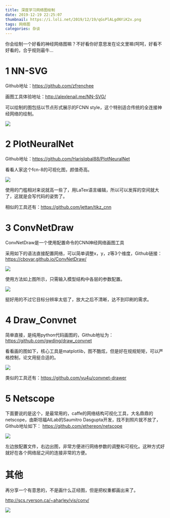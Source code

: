 ```yaml
---
title: 深度学习网络图绘制
date: 2019-12-19 22:25:07
thumbnail: https://i.loli.net/2019/12/19/qGsPlALgdNYiK2x.png
tags: 网络图
categories: 杂谈
---
```


你会绘制一个好看的神经网络图嘛？不好看你好意思发在论文里嘛(呵呵，好看不好看的，合乎规则最牛...

<!--more-->

# 1 NN-SVG

Github地址：https://github.com/zfrenchee

画图工具体验地址：http://alexlenail.me/NN-SVG/

可以绘制的图包括以节点形式展示的FCNN style，这个特别适合传统的全连接神经网络的绘制。

<a href="https://sm.ms/image/6PpcjKQM92wXrOA" target="_blank"><img src="https://i.loli.net/2019/12/19/6PpcjKQM92wXrOA.jpg" ></a>

# 2 PlotNeuralNet

Github地址：https://github.com/HarisIqbal88/PlotNeuralNet

看看人家这个fcn-8的可视化图，颜值奇高。

<a href="https://sm.ms/image/otAdpxzwDhIeGVn" target="_blank"><img src="https://i.loli.net/2019/12/19/otAdpxzwDhIeGVn.jpg" ></a>

使用的门槛相对来说就高一些了，用LaTex语言编辑，所以可以发挥的空间就大了，这就是会写代码的姿势了。

相似的工具还有：https://github.com/jettan/tikz_cnn

# 3 ConvNetDraw

ConvNetDraw是一个使用配置命令的CNN神经网络画图工具

采用如下的语法直接配置网络，可以简单调整x，y，z等3个维度，Github链接：https://cbovar.github.io/ConvNetDraw/

<a href="https://sm.ms/image/KsYhMGS1Fi4mzpb" target="_blank"><img src="https://i.loli.net/2019/12/19/KsYhMGS1Fi4mzpb.jpg" ></a>

使用方法如上图所示，只需输入模型结构中各层的参数配置。

<a href="https://sm.ms/image/9dQLvniIB12a4bN" target="_blank"><img src="https://i.loli.net/2019/12/19/9dQLvniIB12a4bN.jpg" ></a>

挺好用的不过它目标分辨率太低了，放大之后不清晰，达不到印刷的需求。

# 4 Draw_Convnet

简单直接，是纯用python代码画图的，Github地址为：https://github.com/gwding/draw_convnet

看看画的图如下，核心工具是matplotlib，图不酷炫，但是好在规规矩矩，可以严格控制，论文用挺合适的。

<a href="https://sm.ms/image/UzDptghoYGmBv2F" target="_blank"><img src="https://i.loli.net/2019/12/19/UzDptghoYGmBv2F.jpg" ></a>

类似的工具还有：https://github.com/yu4u/convnet-drawer

# 5 Netscope

下面要说的是这个，是最常用的，caffe的网络结构可视化工具，大名鼎鼎的netscope，由斯坦福AILab的Saumitro Dasgupta开发，找不到照片就不放了，Github地址如下：
https://github.com/ethereon/netscope

<a href="https://sm.ms/image/DvcdOuk5sE3KQbG" target="_blank"><img src="https://i.loli.net/2019/12/19/DvcdOuk5sE3KQbG.jpg" ></a>

左边放配置文件，右边出图，非常方便进行网络参数的调整和可视化。这种方式好就好在各个网络层之间的连接非常的方便。

# 其他

再分享一个有意思的，不是画什么正经图，但是把权重都画出来了。

http://scs.ryerson.ca/~aharley/vis/conv/

<a href="https://sm.ms/image/4FYGbzBplZMJHfX" target="_blank"><img src="https://i.loli.net/2019/12/19/4FYGbzBplZMJHfX.jpg" ></a>




